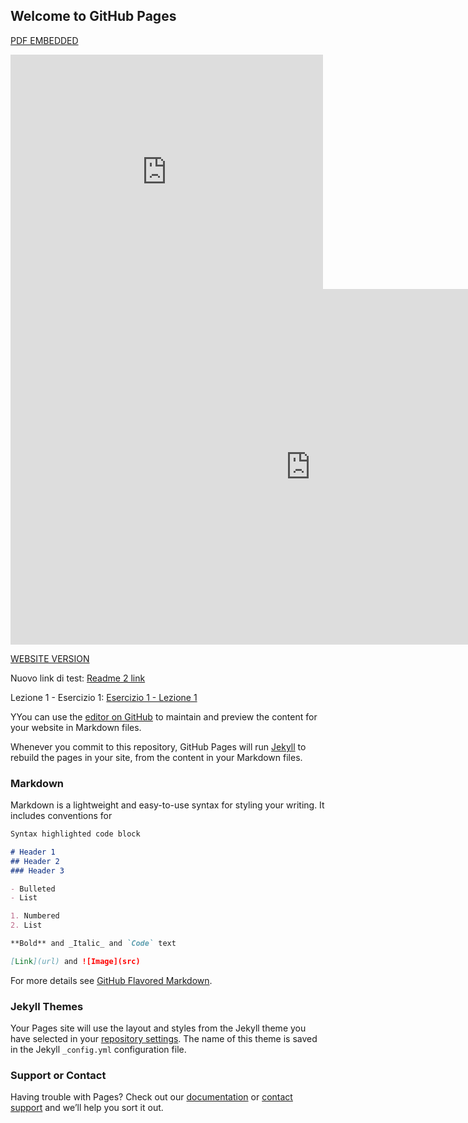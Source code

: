 ## Welcome to GitHub Pages

[PDF EMBEDDED](https://access.redhat.com/sites/default/files/attachments/rh_yum_cheatsheet_1214_jcs_print-1.pdf)

<embed src="https://access.redhat.com/sites/default/files/attachments/rh_yum_cheatsheet_1214_jcs_print-1.pdf" width="500" height="375" type="application/pdf">

<iframe src="https://docs.google.com/presentation/d/e/2PACX-1vS-7B6nKZLSBR4ivSG5trY_HSLDIlmPWlDXS8ZTgo8a8o26CvQZPPFp6oMsYy4t1L_I9htRaaerGmj1/embed?start=false&loop=true&delayms=3000" frameborder="0" width="960" height="569" allowfullscreen="true" mozallowfullscreen="true" webkitallowfullscreen="true"></iframe>

[WEBSITE VERSION](https://groppedev.github.io/java-getting-started/)

Nuovo link di test: 
[Readme 2 link](README2.md)

Lezione 1 - Esercizio 1:
[Esercizio 1 - Lezione 1](src/main/java/it/groppedev/lesson1/exercise1/README.md) 

YYou can use the [editor on GitHub](https://github.com/groppedev/java-getting-started/edit/master/README.md) to maintain and preview the content for your website in Markdown files.

Whenever you commit to this repository, GitHub Pages will run [Jekyll](https://jekyllrb.com/) to rebuild the pages in your site, from the content in your Markdown files.

### Markdown

Markdown is a lightweight and easy-to-use syntax for styling your writing. It includes conventions for

```markdown
Syntax highlighted code block

# Header 1
## Header 2
### Header 3

- Bulleted
- List

1. Numbered
2. List

**Bold** and _Italic_ and `Code` text

[Link](url) and ![Image](src)
```

For more details see [GitHub Flavored Markdown](https://guides.github.com/features/mastering-markdown/).

### Jekyll Themes

Your Pages site will use the layout and styles from the Jekyll theme you have selected in your [repository settings](https://github.com/groppedev/java-getting-started/settings). The name of this theme is saved in the Jekyll `_config.yml` configuration file.

### Support or Contact

Having trouble with Pages? Check out our [documentation](https://help.github.com/categories/github-pages-basics/) or [contact support](https://github.com/contact) and we’ll help you sort it out.

